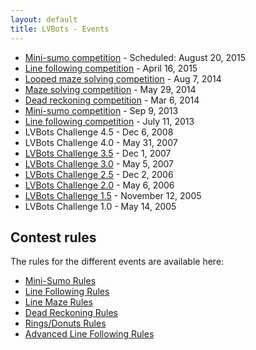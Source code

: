 ```yaml
---
layout: default
title: LVBots - Events
---
```


* [Mini-sumo competition](https://www.meetup.com/LVBots/events/223819543/) - Scheduled: August 20, 2015
* [Line following competition](https://www.pololu.com/blog/493/video-lvbots-april-2015-line-following-competition) - April 16, 2015
* [Looped maze solving competition](https://www.pololu.com/blog/395/video-lvbots-august-2014-looped-maze-solving-competition) - Aug 7, 2014
* [Maze solving competition](https://www.pololu.com/blog/362/video-lvbots-may-2014-maze-solving-competition) - May 29, 2014
* [Dead reckoning competition](https://www.pololu.com/blog/312/lvbots-march-2014-dead-reckoning-competition) - Mar 6, 2014
* [Mini-sumo competition](https://www.pololu.com/blog/224/highlights-from-the-lvbots-september-2013-mini-sumo-competition) - Sep 9, 2013
* [Line following competition](2013-07-11_line_following) - July 11, 2013
* LVBots Challenge 4.5 - Dec 6, 2008
* LVBots Challenge 4.0 - May 31, 2007
* [LVBots Challenge 3.5](lvbc3_5) - Dec 1, 2007
* [LVBots Challenge 3.0](lvbc3_0) - May 5, 2007
* [LVBots Challenge 2.5](lvbc2_5) - Dec 2, 2006
* [LVBots Challenge 2.0](lvbc2_0) - May 6, 2006
* [LVBots Challenge 1.5](lvbc1_5) - November 12, 2005
* LVBots Challenge 1.0 - May 14, 2005

## Contest rules

The rules for the different events are available here:

* [Mini-Sumo Rules](sumo_rules)
* [Line Following Rules](line_following_rules)
* [Line Maze Rules](line_maze_rules)
* [Dead Reckoning Rules](dead_reckoning_rules.pdf)
* [Rings/Donuts Rules](rings_donuts_rules)
* [Advanced Line Following Rules](advanced_line_following_rules)
